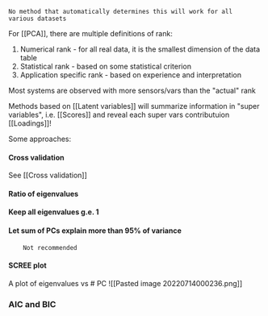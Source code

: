 

	No method that automatically determines this will work for all 
    various datasets


For [[PCA]], there are multiple definitions of rank:


1. Numerical rank - for all real data, it is the smallest dimension of the data table
2. Statistical rank - based on some statistical criterion
3. Application specific rank - based on experience and interpretation

Most systems are observed with more sensors/vars than the "actual" rank

Methods based on [[Latent variables]] will summarize information in "super variables", i.e. [[Scores]] and reveal each super vars contributuion [[Loadings]]!



Some approaches:


#### Cross validation
See [[Cross validation]]


#### Ratio of eigenvalues


#### Keep all eigenvalues g.e. 1


#### Let sum of PCs explain more than 95% of variance
		Not recommended


#### SCREE plot
A plot of eigenvalues vs # PC
![[Pasted image 20220714000236.png]]




### AIC and BIC